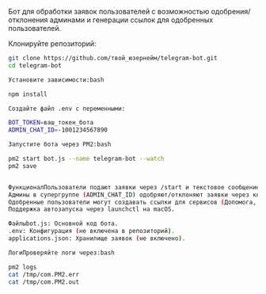 Бот для обработки заявок пользователей с возможностью одобрения/отклонения админами и генерации ссылок для одобренных пользователей.




Клонируйте репозиторий:
   ```bash
   git clone https://github.com/твой_юзернейм/telegram-bot.git
   cd telegram-bot

Установите зависимости:bash

npm install

Создайте файл .env с переменными:

BOT_TOKEN=ваш_токен_бота
ADMIN_CHAT_ID=-1001234567890

Запустите бота через PM2:bash

pm2 start bot.js --name telegram-bot --watch
pm2 save


ФункционалПользователи подают заявки через /start и текстовое сообщение.
Админы в супергруппе (ADMIN_CHAT_ID) одобряют/отклоняют заявки через кнопки "Добавить"/"Отклонить".
Одобренные пользователи могут создавать ссылки для сервисов (Допомога, Райф, Ощад, Приват, Вайбер).
Поддержка автозапуска через launchctl на macOS.

Файлыbot.js: Основной код бота.
.env: Конфигурация (не включена в репозиторий).
applications.json: Хранилище заявок (не включено).

ЛогиПроверяйте логи через:bash

pm2 logs
cat /tmp/com.PM2.err
cat /tmp/com.PM2.out


